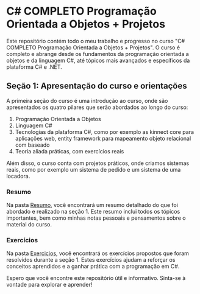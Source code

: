 # C# COMPLETO Programação Orientada a Objetos + Projetos

Este repositório contém todo o meu trabalho e progresso no curso "C# COMPLETO Programação Orientada a Objetos + Projetos". O curso é completo e abrange desde os fundamentos da programação orientada a objetos e da linguagem C#, até tópicos mais avançados e específicos da plataforma C# e .NET.

## Seção 1: Apresentação do curso e orientações

A primeira seção do curso é uma introdução ao curso, onde são apresentados os quatro pilares que serão abordados ao longo do curso:

1. Programação Orientada a Objetos
2. Linguagem C#
3. Tecnologias da plataforma C#, como por exemplo as kinnect core para aplicações web, entity framework para mapeamento objeto relacional com baseado
4. Teoria aliada práticas, com exercícios reais 

Além disso, o curso conta com projetos práticos, onde criamos sistemas reais, como por exemplo um sistema de pedido e um sistema de uma locadora.

### Resumo

Na pasta [Resumo](./Resumos/), você encontrará um resumo detalhado do que foi abordado e realizado na seção 1. Este resumo inclui todos os tópicos importantes, bem como minhas notas pessoais e pensamentos sobre o material do curso.

### Exercícios

Na pasta [Exercicios](./Exercicios/), você encontrará os exercícios propostos que foram resolvidos durante a seção 1. Estes exercícios ajudam a reforçar os conceitos aprendidos e a ganhar prática com a programação em C#.

Espero que você encontre este repositório útil e informativo. Sinta-se à vontade para explorar e aprender!
